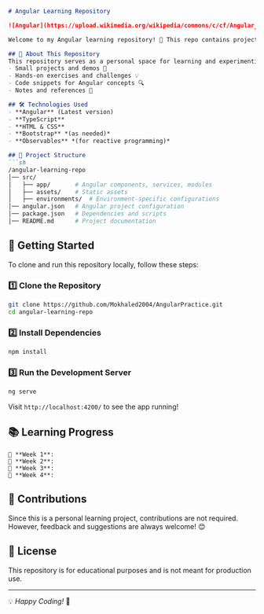 ```markdown
# Angular Learning Repository

![Angular](https://upload.wikimedia.org/wikipedia/commons/c/cf/Angular_full_color_logo.svg)

Welcome to my Angular learning repository! 🚀 This repo contains projects, exercises, and code snippets as I explore and practice Angular development.

## 📌 About This Repository
This repository serves as a personal space for learning and experimenting with Angular. It includes:
- Small projects and demos 📂
- Hands-on exercises and challenges 💡
- Code snippets for Angular concepts 🔍
- Notes and references 📖

## 🛠 Technologies Used
- **Angular** (Latest version)
- **TypeScript**
- **HTML & CSS**
- **Bootstrap** *(as needed)*
- **Observables** *(for reactive programming)*

## 📁 Project Structure
```sh
/angular-learning-repo
│── src/
│   ├── app/       # Angular components, services, modules
│   ├── assets/    # Static assets
│   ├── environments/  # Environment-specific configurations
│── angular.json   # Angular project configuration
│── package.json   # Dependencies and scripts
│── README.md      # Project documentation
```

## 🚀 Getting Started
To clone and run this repository locally, follow these steps:

### 1️⃣ Clone the Repository
```sh
git clone https://github.com/Mokhaled2004/AngularPractice.git
cd angular-learning-repo
```

### 2️⃣ Install Dependencies
```sh
npm install
```

### 3️⃣ Run the Development Server
```sh
ng serve
```
Visit `http://localhost:4200/` to see the app running!

## 📚 Learning Progress
```
🔹 **Week 1**: 
🔹 **Week 2**: 
🔹 **Week 3**: 
🔹 **Week 4**: 
```

## 🤝 Contributions
Since this is a personal learning project, contributions are not required. However, feedback and suggestions are always welcome! 😊

## 📝 License
This repository is for educational purposes and is not meant for production use.

---
💡 *Happy Coding!* 🎯

